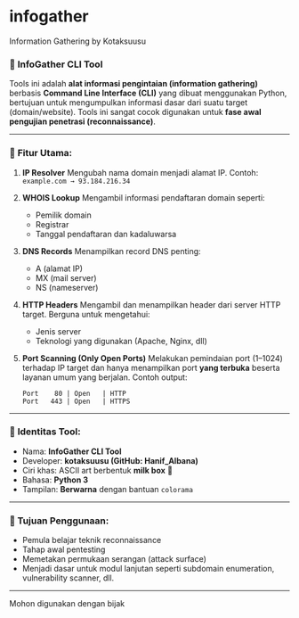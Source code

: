 # infogather
Information  Gathering by Kotaksuusu


### 🧠 **InfoGather CLI Tool**

Tools ini adalah **alat informasi pengintaian (information gathering)** berbasis **Command Line Interface (CLI)** yang dibuat menggunakan Python, bertujuan untuk mengumpulkan informasi dasar dari suatu target (domain/website). Tools ini sangat cocok digunakan untuk **fase awal pengujian penetrasi (reconnaissance)**.

---

### 🎯 **Fitur Utama:**

1. **IP Resolver**
   Mengubah nama domain menjadi alamat IP.
   Contoh: `example.com → 93.184.216.34`

2. **WHOIS Lookup**
   Mengambil informasi pendaftaran domain seperti:

   * Pemilik domain
   * Registrar
   * Tanggal pendaftaran dan kadaluwarsa

3. **DNS Records**
   Menampilkan record DNS penting:

   * A (alamat IP)
   * MX (mail server)
   * NS (nameserver)

4. **HTTP Headers**
   Mengambil dan menampilkan header dari server HTTP target.
   Berguna untuk mengetahui:

   * Jenis server
   * Teknologi yang digunakan (Apache, Nginx, dll)

5. **Port Scanning (Only Open Ports)**
   Melakukan pemindaian port (1–1024) terhadap IP target dan hanya menampilkan port **yang terbuka** beserta layanan umum yang berjalan.
   Contoh output:

   ```
   Port    80 | Open   | HTTP
   Port   443 | Open   | HTTPS
   ```

---

### 🧃 **Identitas Tool:**

* Nama: **InfoGather CLI Tool**
* Developer: **kotaksuusu (GitHub: Hanif\_Albana)**
* Ciri khas: ASCII art berbentuk **milk box** 🥛
* Bahasa: **Python 3**
* Tampilan: **Berwarna** dengan bantuan `colorama`

---

### 🔧 Tujuan Penggunaan:

* Pemula belajar teknik reconnaissance
* Tahap awal pentesting
* Memetakan permukaan serangan (attack surface)
* Menjadi dasar untuk modul lanjutan seperti subdomain enumeration, vulnerability scanner, dll.

---

Mohon digunakan dengan bijak
